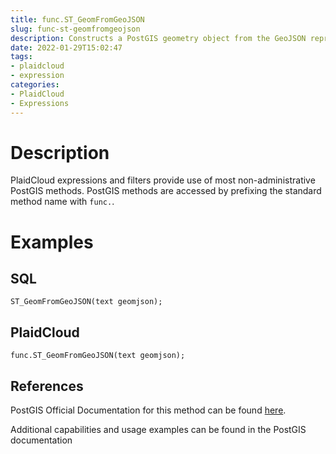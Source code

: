 ```yaml
---
title: func.ST_GeomFromGeoJSON
slug: func-st-geomfromgeojson
description: Constructs a PostGIS geometry object from the GeoJSON representation
date: 2022-01-29T15:02:47
tags:
- plaidcloud
- expression
categories:
- PlaidCloud
- Expressions
---
```



# Description


PlaidCloud expressions and filters provide use of most non-administrative PostGIS methods. PostGIS methods are accessed by prefixing the standard method name with `func.`.



# Examples


## SQL



```
ST_GeomFromGeoJSON(text geomjson);
```


## PlaidCloud



```
func.ST_GeomFromGeoJSON(text geomjson);
```


## References


PostGIS Official Documentation for this method can be found [here](https://postgis.net/docs/manual-3.1/ST_GeomFromGeoJSON.html).



Additional capabilities and usage examples can be found in the PostGIS documentation

